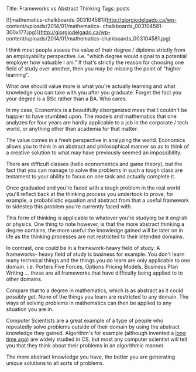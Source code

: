 Title: Frameworks vs Abstract Thinking
Tags: posts

[![mathematics-chalkboards_003104581](http://giorgiodelgado.ca/wp-
content/uploads/2014/01/mathematics-
chalkboards_003104581-300x177.jpg)](http://giorgiodelgado.ca/wp-
content/uploads/2014/01/mathematics-chalkboards_003104581.jpg)



I think most people assess the value of their degree / diploma strictly from
an employability perspective. i.e. "which degree would signal to a potential
employer how valuable I am." If that's strictly the reason for choosing one
field of study over another, then you may be missing the point of "higher
learning".



What one should value more is what you're actually learning and what knowledge
you can take with you after you graduate. Forget the fact you your degree is a
BSc rather than a BA. Who cares.



In my case, Economics is a beautifully disorganized mess that I couldn't be
happier to have stumbled upon. The models and mathematics that one analyzes
for four years are hardly applicable to a job in the corporate / tech world,
or anything other than academia for that matter.



The value comes in a fresh perspective in analyzing the world. Economics
allows you to think in an abstract and philosophical manner so as to think of
a creative solution to what may have previously seemed an impossibility.



There are difficult classes (hello econometrics and game theory), but the fact
that you can manage to solve the problems in such a tough class are testament
to your ability to focus on one task and actually complete it.



Once graduated and you're faced with a tough problem in the real world you'll
reflect back at the thinking process you undertook to prove, for example, a
probabilistic equation and abstract from that a useful framework to sidestep
this problem you're currently faced with.



This form of thinking is applicable to whatever you're studying be it english
or physics. One thing to note however, is that the more abstract thinking a
degree contains, the more useful the knowledge gained will be later on in life
as the thinking processes are not restricted to their intended domains.



In contrast, one could be in a framework-heavy field of study. A frameworks-
heavy field of study is business for example. You don't learn many technical
things and the things you do learn are only applicable to one domain. i.e.
Porters Five Forces, Options Pricing Models, Business Plan Writing ... these
are all frameworks that have difficulty being applied to to other domains.



Compare that to a degree in mathematics, which is as abstract as it could
possibly get. None of the things you learn are restricted to any domain. The
ways of solving problems in mathematics can then be applied to any situation
you are in.



Computer Scientists are a great example of a type of people who repeatedly
solve problems outside of their domain by using the abstract knowledge they
gained. Algorithm's for example (although invented a [long time
ago](https://en.wikipedia.org/wiki/Timeline_of_algorithms)) are widely studied
in CS, but most any computer scientist will tell you that they think about
their problems in an algorithmic manner.



The more abstract knowledge you have, the better you are generating unique
solutions to all sorts of problems.



